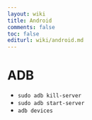 ```yaml
---
layout: wiki
title: Android
comments: false
toc: false
editurl: wiki/android.md
---
```


# ADB

- `sudo adb kill-server`
- `sudo adb start-server`
- `adb devices`
